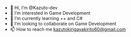 - 👋 Hi, I’m @Kazuto-dev
- 👀 I’m interested in Game Development 
- 🌱 I’m currently learning ++ and C#
- 💞️ I’m looking to collaborate on Game Development 
- 📫 How to reach me kazutokirigayakirito60@gmail.com

<!---
Kazuto-dev/Kazuto-dev is a ✨ special ✨ repository because its `README.md` (this file) appears on your GitHub profile.
You can click the Preview link to take a look at your changes.
--->
